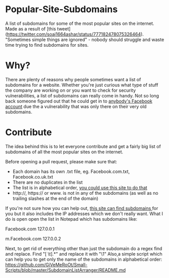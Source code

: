 # Popular-Site-Subdomains
A list of subdomains for some of the most popular sites on the internet. Made as a result of [this tweet]
(https://twitter.com/soaj1664ashar/status/777182478075326464). "Sometimes simple things are ignored" - nobody should struggle and waste time trying to find subdomains for sites.

# Why?
There are plenty of reasons why people sometimes want a list of subdomains for a website. Whether you're just curious what type of stuff
the company are working on or you want to check for security vulnerabilities, a list of subdomains can really come in handy. Not so long back
someone figured out that he could get in to [anybody's Facebook account](http://www.anandpraka.sh/2016/03/how-i-could-have-hacked-your-facebook.html) 
due the a vulnerability that was only there on their very old subdomains.

# Contribute
The idea behind this is to let everyone contribute and get a fairly big list of subdomains of all the most popular sites on the internet.

Before opening a pull request, please make sure that:

* Each domain has its own .txt file, eg. Facebook.com.txt, Facebook.co.uk.txt
* There are no duplicates in the list
* The list is in alphabetical order, [you could use this site to do that](http://alphabetizer.flap.tv/)
* http://, https:// or www. is not in any of the subdomains (as well as no trailing slashes at the end of the domain)

If you're not sure how you can help out, [this site can find subdomains ](https://pentest-tools.com/information-gathering/find-subdomains-of-domain) for you but it also includes the IP addresses which we don't really want. What I do is open open the list in Notepad which has subdomains like:

Facebook.com  127.0.0.1

m.Facebook.com 127.0.0.2

Next, to get rid of everything other than just the subdomain do a regex find and replace. Find "[ \t].*" and replace it with "\1"
Also,a simple script which can help you to get only the name of the subdomains in alphabetical order: https://github.com/GiVeMeRoOt/Small-Scripts/blob/master/SubdomainListArranger/README.md
